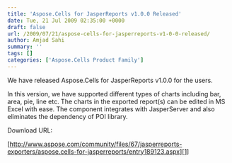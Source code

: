 ```yaml
---
title: 'Aspose.Cells for JasperReports v1.0.0 Released'
date: Tue, 21 Jul 2009 02:35:00 +0000
draft: false
url: /2009/07/21/aspose-cells-for-jasperreports-v1-0-0-released/
author: Amjad Sahi
summary: ''
tags: []
categories: ['Aspose.Cells Product Family']
---
```


We have released Aspose.Cells for JasperReports v1.0.0 for the users.

In this version, we have supported different types of charts including bar, area, pie, line etc. The charts in the exported report(s) can be edited in MS Excel with ease. The component integrates with JasperServer and also eliminates the dependency of POI library.

Download URL:

[http://www.aspose.com/community/files/67/jasperreports-exporters/aspose.cells-for-jasperreports/entry189123.aspx][1]




[1]: http://www.aspose.com/community/files/67/jasperreports-exporters/aspose.cells-for-jasperreports/entry189123.aspx




